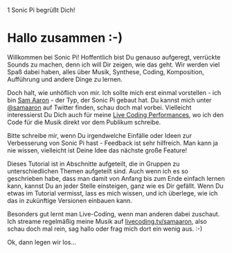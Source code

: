 1 Sonic Pi begrüßt Dich!

# Hallo zusammen :-)

Willkommen bei Sonic Pi! Hoffentlich bist Du genauso aufgeregt, 
verrückte Sounds zu machen, denn ich will Dir zeigen, wie das 
geht. Wir werden viel Spaß dabei haben, alles über Musik, Synthese, 
Coding, Komposition, Aufführung und andere Dinge zu lernen.

Doch halt, wie unhöflich von mir. Ich sollte mich erst einmal 
vorstellen - ich bin [Sam Aaron](http://twitter.com/samaaron) - der 
Typ, der Sonic Pi gebaut hat. Du kannst mich unter 
[@samaaron](http://twitter.com/samaaron) auf Twitter finden, schau doch 
mal vorbei. Vielleicht interessierst Du Dich auch für meine [Live 
Coding Performances](http://facebook.com/livecodersamaaron), wo ich den 
Code für die Musik direkt vor dem Publikum schreibe.

Bitte schreibe mir, wenn Du irgendwelche Einfälle oder Ideen zur
Verbesserung von Sonic Pi hast - Feedback ist sehr hilfreich. Man 
kann ja nie wissen, vielleicht ist Deine Idee das nächste große 
Feature!

Dieses Tutorial ist in Abschnitte aufgeteilt, die in Gruppen zu 
unterschiedlichen Themen aufgeteilt sind. Auch wenn ich es so 
geschrieben habe, dass man damit von Anfang bis zum Ende einfach lernen 
kann, kannst Du an jeder Stelle einsteigen, ganz wie es Dir gefällt. 
Wenn Du etwas im Tutorial vermisst, lass es mich wissen, und ich 
überlege, wie ich das in zukünftige Versionen einbauen kann.

Besonders gut lernt man Live-Coding, wenn man anderen dabei zuschaut.
Ich streame regelmäßig meine Musik auf
[livecoding.tv/samaaron](http://livecoding.tv/samaaron), also schau
doch mal rein, sag hallo oder frag mich dort ein wenig aus. :-)

Ok, dann legen wir los...
